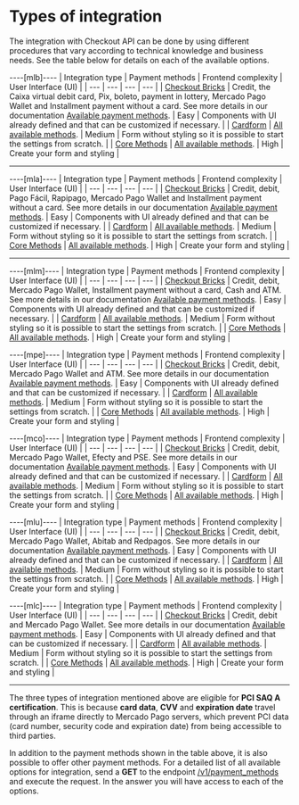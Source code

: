 # Types of integration

The integration with Checkout API can be done by using different procedures that vary according to technical knowledge and business needs. See the table below for details on each of the available options.

----[mlb]---- 
| Integration type | Payment methods | Frontend complexity | User Interface (UI) |
| --- | --- | --- | --- |
| [Checkout Bricks](/developers/en/docs/checkout-bricks/landing) | Credit, the Caixa virtual debit card, Pix, boleto, payment in lottery, Mercado Pago Wallet and Installment payment without a card. See more details in our documentation [Available payment methods](/developers/en/docs/sales-processing/payment-methods). | Easy | Components with UI already defined and that can be customized if necessary. |
| [Cardform](/developers/en/docs/checkout-api/integration-configuration/card/integrate-via-cardform) | [All available methods](/developers/en/docs/sales-processing/payment-methods). | Medium | Form without styling so it is possible to start the settings from scratch. |
| [Core Methods](/developers/en/docs/checkout-api/integration-configuration/card/integrate-via-core-methods) | [All available methods](/developers/en/docs/sales-processing/payment-methods). | High | Create your form and styling |

------------

----[mla]---- 
| Integration type | Payment methods | Frontend complexity | User Interface (UI) |
| --- | --- | --- | --- |
| [Checkout Bricks](/developers/en/docs/checkout-bricks/landing) | Credit, debit, Pago Fácil, Rapipago, Mercado Pago Wallet and Installment payment without a card. See more details in our documentation [Available payment methods](/developers/en/docs/sales-processing/payment-methods). | Easy | Components with UI already defined and that can be customized if necessary. |
| [Cardform](/developers/en/docs/checkout-api/integration-configuration/card/integrate-via-cardform) | [All available methods](/developers/en/docs/sales-processing/payment-methods). | Medium | Form without styling so it is possible to start the settings from scratch. |
| [Core Methods](/developers/en/docs/checkout-api/integration-configuration/card/integrate-via-core-methods) | [All available methods](/developers/en/docs/sales-processing/payment-methods). | High | Create your form and styling |

------------

----[mlm]---- 
| Integration type | Payment methods | Frontend complexity | User Interface (UI) |
| --- | --- | --- | --- |
| [Checkout Bricks](/developers/en/docs/checkout-bricks/landing) | Credit, debit, Mercado Pago Wallet, Installment payment without a card, Cash and ATM. See more details in our documentation [Available payment methods](/developers/en/docs/sales-processing/payment-methods). | Easy | Components with UI already defined and that can be customized if necessary. |
| [Cardform](/developers/en/docs/checkout-api/integration-configuration/card/integrate-via-cardform) | [All available methods](/developers/en/docs/sales-processing/payment-methods). | Medium | Form without styling so it is possible to start the settings from scratch. |
| [Core Methods](/developers/en/docs/checkout-api/integration-configuration/card/integrate-via-core-methods) | [All available methods](/developers/en/docs/sales-processing/payment-methods). | High | Create your form and styling |

----[mpe]---- 
| Integration type | Payment methods | Frontend complexity | User Interface (UI) |
| --- | --- | --- | --- |
| [Checkout Bricks](/developers/en/docs/checkout-bricks/landing) | Credit, debit, Mercado Pago Wallet and ATM. See more details in our documentation [Available payment methods](/developers/en/docs/sales-processing/payment-methods). | Easy | Components with UI already defined and that can be customized if necessary. |
| [Cardform](/developers/en/docs/checkout-api/integration-configuration/card/integrate-via-cardform) | [All available methods](/developers/en/docs/sales-processing/payment-methods). | Medium | Form without styling so it is possible to start the settings from scratch. |
| [Core Methods](/developers/en/docs/checkout-api/integration-configuration/card/integrate-via-core-methods) | [All available methods](/developers/en/docs/sales-processing/payment-methods). | High | Create your form and styling |

----[mco]---- 
| Integration type | Payment methods | Frontend complexity | User Interface (UI) |
| --- | --- | --- | --- |
| [Checkout Bricks](/developers/en/docs/checkout-bricks/landing) | Credit, debit, Mercado Pago Wallet, Efecty and PSE. See more details in our documentation [Available payment methods](/developers/en/docs/sales-processing/payment-methods). | Easy | Components with UI already defined and that can be customized if necessary. |
| [Cardform](/developers/en/docs/checkout-api/integration-configuration/card/integrate-via-cardform) | [All available methods](/developers/en/docs/sales-processing/payment-methods). | Medium | Form without styling so it is possible to start the settings from scratch. |
| [Core Methods](/developers/en/docs/checkout-api/integration-configuration/card/integrate-via-core-methods) | [All available methods](/developers/en/docs/sales-processing/payment-methods). | High | Create your form and styling |

----[mlu]---- 
| Integration type | Payment methods | Frontend complexity | User Interface (UI) |
| --- | --- | --- | --- |
| [Checkout Bricks](/developers/en/docs/checkout-bricks/landing) | Credit, debit, Mercado Pago Wallet, Abitab and Redpagos. See more details in our documentation [Available payment methods](/developers/en/docs/sales-processing/payment-methods). | Easy | Components with UI already defined and that can be customized if necessary. |
| [Cardform](/developers/en/docs/checkout-api/integration-configuration/card/integrate-via-cardform) | [All available methods](/developers/en/docs/sales-processing/payment-methods). | Medium | Form without styling so it is possible to start the settings from scratch. |
| [Core Methods](/developers/en/docs/checkout-api/integration-configuration/card/integrate-via-core-methods) | [All available methods](/developers/en/docs/sales-processing/payment-methods). | High | Create your form and styling |

----[mlc]---- 
| Integration type | Payment methods | Frontend complexity | User Interface (UI) |
| --- | --- | --- | --- |
| [Checkout Bricks](/developers/en/docs/checkout-bricks/landing) | Credit, debit and Mercado Pago Wallet. See more details in our documentation [Available payment methods](/developers/en/docs/sales-processing/payment-methods). | Easy | Components with UI already defined and that can be customized if necessary. |
| [Cardform](/developers/en/docs/checkout-api/integration-configuration/card/integrate-via-cardform) | [All available methods](/developers/en/docs/sales-processing/payment-methods). | Medium | Form without styling so it is possible to start the settings from scratch. |
| [Core Methods](/developers/en/docs/checkout-api/integration-configuration/card/integrate-via-core-methods) | [All available methods](/developers/en/docs/sales-processing/payment-methods). | High | Create your form and styling |

------------

The three types of integration mentioned above are eligible for **PCI SAQ A certification**. This is because **card data**, **CVV** and **expiration date** travel through an iframe directly to Mercado Pago servers, which prevent PCI data (card number, security code and expiration date) from being accessible to third parties.

In addition to the payment methods shown in the table above, it is also possible to offer other payment methods. For a detailed list of all available options for integration, send a **GET** to the endpoint [/v1/payment_methods](/developers/en/reference/payment_methods/_payment_methods/get) and execute the request. In the answer you will have access to each of the options.

